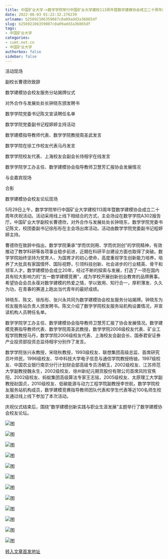 ```yaml
---
title: 中国矿业大学->数学学院举行中国矿业大学建校113周年暨数学建模协会成立二十周年庆祝活动 | cumt.net.cn
date: 2022-06-03 01:22:32.276239
urlname: b25692106359087c0a09add3a36865df
slug: b25692106359087c0a09add3a36865df
tags: 
- 中国矿业大学
categories:
- cumt.net.cn
- 中国矿业大学
authorbox: false
sidebar: false
---
```

  

活动现场

副校长曹德欣致辞

数学建模协会校友服务分站揭牌仪式

对外合作与发展处处长钟晓东颁发聘书

数学学院党委书记陈文宣读聘任名单

数学学院党委副书记程婷婷主持活动

数学建模指导教师代表、数学学院教授周圣武发言

数学学院在徐工作校友代表马丹发言

数学学院校友代表、上海校友会副会长侍相宇在线发言

数学学院学工办主任、数学建模协会指导教师卫慧芳汇报协会发展情况

与会嘉宾现场
<!--more-->
合影

数学建模协会校友论坛现场

5月29日上午，数学学院举行中国矿业大学建校113周年暨数学建模协会成立二十周年庆祝活动。活动采用线上线下相结合的方式，主会场设在数学学院A302报告厅。中国矿业大学副校长曹德欣，对外合作与发展处处长钟晓东，数学学院党委书记陈文，校团委副书记徐彤彤在主会场出席活动。活动由数学学院党委副书记程婷婷主持。

曹德欣在致辞中指出，数学学院秉承“学而优则用、学而优则创”的学院精神，有效推动了教学科研等各项事业稳步前进，近期在科研平台建设方面也取得了突破。数学学院始终坚持为党育人、为国育才的初心使命，高度重视学生创新能力培养，培养了大批具有家国情怀、国际视野，引领科技创新、社会进步的行业精英、骨干和领军人才。数学建模协会成立20年，经过不断的探索与发展，打造了一项在国内具有较大影响力的“五一数学建模竞赛”，成为学校开展创新创业教育的品牌赛事。希望协会会员永葆对数学建模的热爱之情，学以致用、知行合一，厚积薄发、久久为功，在青春的赛道上跑出当代青年的最好成绩。

钟晓东、陈文、徐彤彤、张兴永共同为数学建模协会校友服务分站揭牌。钟晓东为校友服务站负责人颁发聘书。陈文介绍了数学学院校友服务站机构设置情况，并宣读机构人员聘任名单。

数学学院学工办主任、数学建模协会指导教师卫慧芳汇报了协会发展情况。数学建模竞赛指导教师代表、数学学院周圣武教授，数学学院2006级校友代表、矿业工程学院教授马丹，数学学院2006级校友代表、上海校友会副会长、国泰君安证券产业投资部投资总监侍相宇分别作了发言。

数学学院张兴永教授，宋晓秋教授，1993级校友、联想集团高级总监、首席研究员叶帅民，1996级校友、华中科技大学电子信息与通信学院教授杨铀，1997级校友、中国农业银行南京分行计划财会部高级专员汤朝玉，2002级校友、江苏师范大学副教授魏永生，2002级校友、徐州新纪元期货股份有限公司首席风险官焦阳，2002级校友、蚂蚁集团高级算法专家王志铭，2005级校友、太原理工大学副教授赵国贞，2010级校友、低碳能源与动力工程学院副教授李世航，数学学院校友服务站机构成员，数学建模竞赛指导教师团队代表和学生代表等近100名师生校友通过线上线下参加了本次活动。

庆祝仪式结束后，围绕“数学建模创新实践与职业生涯发展”主题举行了数学建模协会校友论坛。  

![图](http://xwzx.cumt.edu.cn/_upload/article/images/ce/21/1fb3f9f7474eb7a51c8f78cbdde0/dc135073-3838-4146-b03e-1741acc724e5.jpg)

![图](http://xwzx.cumt.edu.cn/_upload/article/images/ce/21/1fb3f9f7474eb7a51c8f78cbdde0/4fddac5e-97d1-4ab5-b5b9-5d0b861d25fc.jpg)

![图](http://xwzx.cumt.edu.cn/_upload/article/images/ce/21/1fb3f9f7474eb7a51c8f78cbdde0/507399e4-9ed3-4e24-97c7-2546f36e43f8.jpg)

![图](http://xwzx.cumt.edu.cn/_upload/article/images/ce/21/1fb3f9f7474eb7a51c8f78cbdde0/1e1b41ad-6914-4c3b-933c-3a9c7694c860.jpg)

![图](http://xwzx.cumt.edu.cn/_upload/article/images/ce/21/1fb3f9f7474eb7a51c8f78cbdde0/8dce411d-6e7d-42cd-ba9c-eef5ec1a7c24.jpg)

![图](http://xwzx.cumt.edu.cn/_upload/article/images/ce/21/1fb3f9f7474eb7a51c8f78cbdde0/b8a1be29-640c-436b-88da-6baae0a9be92.jpg)

![图](http://xwzx.cumt.edu.cn/_upload/article/images/ce/21/1fb3f9f7474eb7a51c8f78cbdde0/8c61fd2b-d77a-4944-b62f-82b05d8e43b6.jpg)

![图](http://xwzx.cumt.edu.cn/_upload/article/images/ce/21/1fb3f9f7474eb7a51c8f78cbdde0/c43a3a88-d71b-464e-927f-70a47b78c0d6.jpg)

![图](http://xwzx.cumt.edu.cn/_upload/article/images/ce/21/1fb3f9f7474eb7a51c8f78cbdde0/38f43cc4-aabd-4142-ab9a-8d23910f723f.jpg)

![图](http://xwzx.cumt.edu.cn/_upload/article/images/ce/21/1fb3f9f7474eb7a51c8f78cbdde0/a1b6b0a1-f36e-4dd0-8bce-09bd73bba955.jpg)

![图](http://xwzx.cumt.edu.cn/_upload/article/images/ce/21/1fb3f9f7474eb7a51c8f78cbdde0/998f9b22-4cf7-46e3-8dd6-8e5c53cd3070.jpg)

![图](http://xwzx.cumt.edu.cn/_upload/article/images/ce/21/1fb3f9f7474eb7a51c8f78cbdde0/d2c48b27-d5ad-4a8a-a2f1-dc5f5e1bc9f4.jpg)

[转入文章首发地址](http://xwzx.cumt.edu.cn/87/08/c523a624392/page.htm)